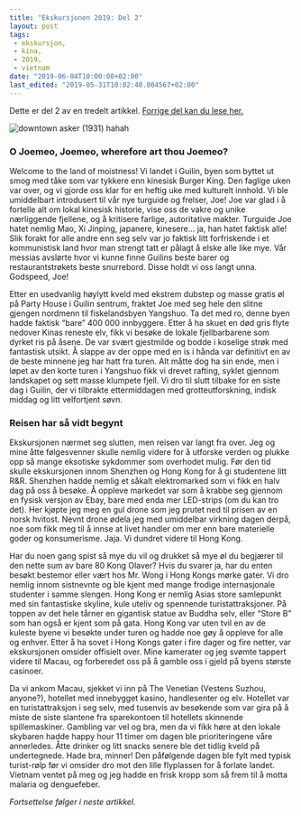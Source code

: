 ```yaml
---
title: "Ekskursjonen 2019: Del 2"
layout: post
tags: 
 - ekskursjon,
 - kina,
 - 2019,
 - vietnam
date: "2019-06-04T10:00:00+02:00"
last_edited: "2019-05-31T10:02:40.004567+02:00"
---
```

Dette er del 2 av en tredelt artikkel. [Forrige del kan du lese her.](https://online.ntnu.no/article/93/ekskursjonen-2019-del-1/)

![downtown asker (1931) hahah](https://online.ntnu.no/media/images/responsive/fc75a35a-2966-45cc-8825-202f2a794b93.png)

### O Joemeo, Joemeo, wherefore art thou Joemeo?
Welcome to the land of moistness! Vi landet i Guilin, byen som byttet ut smog med tåke som var tykkere enn kinesisk Burger King. Den faglige uken var over, og vi gjorde oss klar for en heftig uke med kulturelt innhold. Vi ble umiddelbart introdusert til vår nye turguide og frelser, Joe! Joe var glad i å fortelle alt om lokal kinesisk historie, vise oss de vakre og unike nærliggende fjellene, og å kritisere farlige, autoritative makter. Turguide Joe hatet nemlig Mao, Xi Jinping, japanere, kinesere… ja, han hatet faktisk alle! Slik forakt for alle andre enn seg selv var jo faktisk litt forfriskende i et kommunistisk land hvor man strengt tatt er pålagt å elske alle like mye. Vår messias avslørte hvor vi kunne finne Guilins beste barer og restaurantstrøkets beste snurrebord. Disse holdt vi oss langt unna. Godspeed, Joe!

Etter en usedvanlig høylytt kveld med ekstrem dubstep og masse gratis øl på Party House i Guilin sentrum, fraktet Joe med seg hele den slitne gjengen nordmenn til fiskelandsbyen Yangshuo. Ta det med ro, denne byen hadde faktisk “bare” 400 000 innbyggere. Etter å ha skuet en død gris flyte nedover Kinas reneste elv, fikk vi besøke de lokale fjellbarbarene som dyrket ris på åsene. De var svært gjestmilde og bodde i koselige strøk med fantastisk utsikt. Å slappe av der oppe med en is i hånda var definitivt en av de beste minnene jeg har hatt fra turen. Alt måtte dog ha sin ende, men i løpet av den korte turen i Yangshuo fikk vi drevet rafting, syklet gjennom landskapet og sett masse klumpete fjell. Vi dro til slutt tilbake for en siste dag i Guilin, der vi tilbrakte ettermiddagen med grotteutforskning, indisk middag og litt velfortjent søvn.

### Reisen har så vidt begynt
Ekskursjonen nærmet seg slutten, men reisen var langt fra over. Jeg og mine åtte følgesvenner skulle nemlig videre for å utforske verden og plukke opp så mange eksotiske sykdommer som overhodet mulig. Før den tid skulle ekskursjonen innom Shenzhen og Hong Kong for å gi studentene litt R&R. Shenzhen hadde nemlig et såkalt elektromarked som vi fikk en halv dag på oss å besøke. Å oppleve markedet var som å krabbe seg gjennom en fysisk versjon av Ebay, bare med enda mer LED-strips (om du kan tro det). Her kjøpte jeg meg en gul drone som jeg prutet ned til prisen av en norsk hvitost. Nevnt drone ødela jeg med umiddelbar virkning dagen derpå, noe som fikk meg til å innse at livet handler om mer enn bare materielle goder og konsumerisme. Jaja. Vi dundret videre til Hong Kong.

Har du noen gang spist så mye du vil og drukket så mye øl du begjærer til den nette sum av bare 80 Kong Olaver? Hvis du svarer ja, har du enten besøkt bestemor eller vært hos Mr. Wong i Hong Kongs mørke gater. Vi dro nemlig innom sistnevnte og ble kjent med mange frodige internasjonale studenter i samme slengen. Hong Kong er nemlig Asias store samlepunkt med sin fantastiske skyline, kule uteliv og spennende turistattraksjoner. På toppen av det hele tårner en gigantisk statue av Buddha selv, eller “Store B” som han også er kjent som på gata. Hong Kong var uten tvil en av de kuleste byene vi besøkte under turen og hadde noe gøy å oppleve for alle og enhver. Etter å ha sovet i Hong Kongs gater i fire dager og fire netter, var ekskursjonen omsider offisielt over. Mine kamerater og jeg svømte tappert videre til Macau, og forberedet oss på å gamble oss i gjeld på byens største casinoer.

Da vi ankom Macau, sjekket vi inn på The Venetian (Vestens Suzhou, anyone?), hotellet med innebygget kasino, handlesenter og elv. Hotellet var en turistattraksjon i seg selv, med tusenvis av besøkende som var gira på å miste de siste slantene fra sparekontoen til hotellets skinnende spillemaskiner. Gambling var vel og bra, men da vi fikk høre at den lokale skybaren hadde happy hour 11 timer om dagen ble prioriteringene våre annerledes. Åtte drinker og litt snacks senere ble det tidlig kveld på undertegnede. Hade bra, minner! Den påfølgende dagen ble fylt med typisk turist-rølp før vi omsider dro mot den lille flyplassen for å forlate landet. Vietnam ventet på meg og jeg hadde en frisk kropp som så frem til å motta malaria og denguefeber.

*Fortsettelse følger i neste artikkel.*